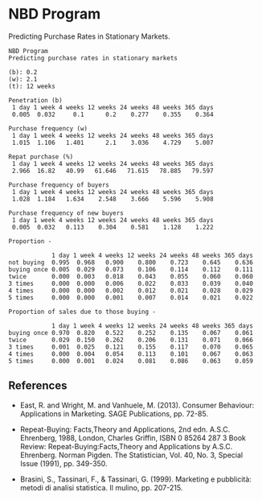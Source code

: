 NBD Program
===========

Predicting Purchase Rates in Stationary Markets.

```
NBD Program
Predicting purchase rates in stationary markets

(b): 0.2
(w): 2.1
(t): 12 weeks

Penetration (b)
 1 day 1 week 4 weeks 12 weeks 24 weeks 48 weeks 365 days
 0.005  0.032     0.1      0.2    0.277    0.355    0.364

Purchase frequency (w)
 1 day 1 week 4 weeks 12 weeks 24 weeks 48 weeks 365 days
 1.015  1.106   1.401      2.1    3.036    4.729    5.007

Repat purchase (%)
 1 day 1 week 4 weeks 12 weeks 24 weeks 48 weeks 365 days
 2.966  16.82   40.99   61.646   71.615   78.885   79.597

Purchase frequency of buyers
 1 day 1 week 4 weeks 12 weeks 24 weeks 48 weeks 365 days
 1.028  1.184   1.634    2.548    3.666    5.596    5.908

Purchase frequency of new buyers
 1 day 1 week 4 weeks 12 weeks 24 weeks 48 weeks 365 days
 0.005  0.032   0.113    0.304    0.581    1.128    1.222

Proportion -

            1 day 1 week 4 weeks 12 weeks 24 weeks 48 weeks 365 days
not buying  0.995  0.968   0.900    0.800    0.723    0.645    0.636
buying once 0.005  0.029   0.073    0.106    0.114    0.112    0.111
twice       0.000  0.003   0.018    0.043    0.055    0.060    0.060
3 times     0.000  0.000   0.006    0.022    0.033    0.039    0.040
4 times     0.000  0.000   0.002    0.012    0.021    0.028    0.029
5 times     0.000  0.000   0.001    0.007    0.014    0.021    0.022

Proportion of sales due to those buying -

            1 day 1 week 4 weeks 12 weeks 24 weeks 48 weeks 365 days
buying once 0.970  0.820   0.522    0.252    0.135    0.067    0.061
twice       0.029  0.150   0.262    0.206    0.131    0.071    0.066
3 times     0.001  0.025   0.121    0.155    0.117    0.070    0.065
4 times     0.000  0.004   0.054    0.113    0.101    0.067    0.063
5 times     0.000  0.001   0.024    0.081    0.086    0.063    0.059
```

References
----------

* East, R. and Wright, M. and Vanhuele, M. (2013). Consumer Behaviour: Applications
  in Marketing. SAGE Publications, pp. 72-85.

* Repeat-Buying: Facts,Theory and Applications, 2nd edn. A.S.C. Ehrenberg, 1988, London, Charles
  Griffin, ISBN 0 85264 287 3 Book Review: Repeat-Buying:Facts,Theory and Applications by A.S.C.
  Ehrenberg. Norman Pigden. The Statistician, Vol. 40, No. 3, Special Issue (1991), pp. 349-350.

* Brasini, S., Tassinari, F., & Tassinari, G. (1999). Marketing e pubblicità: metodi di analisi
  statistica. Il mulino, pp. 207-215.
